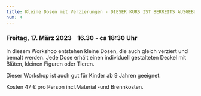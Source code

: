 ```yaml
---
title: Kleine Dosen mit Verzierungen - DIESER KURS IST BERREITS AUSGEBUCHT
num: 4
---
```


### Freitag, 17. März 2023    16.30 - ca 18:30 Uhr

In diesem Workshop entstehen kleine Dosen, die auch gleich verziert und bemalt werden. Jede Dose erhält einen individuell gestalteten Deckel mit Blüten, kleinen Figuren oder Tieren.

Dieser Workshop ist auch gut für Kinder ab 9 Jahren geeignet.

Kosten 47 € pro Person incl.Material -und Brennkosten.

